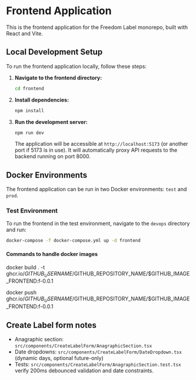 # Frontend Application

This is the frontend application for the Freedom Label monorepo, built with React and Vite.

## Local Development Setup

To run the frontend application locally, follow these steps:

1.  **Navigate to the frontend directory:**

    ```bash
    cd frontend
    ```

2.  **Install dependencies:**

    ```bash
    npm install
    ```

3.  **Run the development server:**
    ```bash
    npm run dev
    ```
    The application will be accessible at `http://localhost:5173` (or another port if 5173 is in use).
    It will automatically proxy API requests to the backend running on port 8000.

## Docker Environments

The frontend application can be run in two Docker environments: `test` and `prod`.

### Test Environment

To run the frontend in the test environment, navigate to the `devops` directory and run:

```bash
docker-compose -f docker-compose.yml up -d frontend
```

#### Commands to handle docker images

docker build . -t ghcr.io/$GITHUB_USERNAME/$GITHUB_REPOSITORY_NAME/$GITHUB_IMAGE_FRONTEND:f-0.0.1

docker push ghcr.io/$GITHUB_USERNAME/$GITHUB_REPOSITORY_NAME/$GITHUB_IMAGE_FRONTEND:f-0.0.1

## Create Label form notes

- Anagraphic section: `src/components/CreateLabelForm/AnagraphicSection.tsx`
- Date dropdowns: `src/components/CreateLabelForm/DateDropdown.tsx` (dynamic days, optional future-only)
- Tests: `src/components/CreateLabelForm/AnagraphicSection.test.tsx` verify 200ms debounced validation and date constraints.
